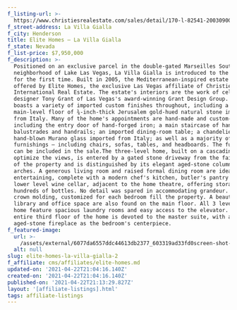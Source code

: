 ```yaml
---
f_listing-url: >-
  https://www.christiesrealestate.com/sales/detail/170-l-82541-2003090029080098/la-villa-gialla-lake-las-vegas-henderson-nv-89011
f_street-address: La Villa Gialla
f_city: Henderson
title: Elite Homes – La Villa Gialla
f_state: Nevada
f_list-price: $7,950,000
f_description: >-
  Positioned on an exclusive parcel in the double-gated Marseilles South Shore
  neighborhood of Lake Las Vegas, La Villa Gialla is introduced to the market
  for the first time. Built in 2005, the Mediterranean-inspired estate is being
  offered by Elite Homes, the exclusive Las Vegas affiliate of Christie's
  International Real Estate. The estate's interiors are the work of celebrated
  designer Tony Grant of Las Vegas's award-winning Grant Design Group. The home
  boasts a variety of imported custom finishes throughout, including a
  main-level floor of ¾-inch-thick Jerusalem gold-hued natural stone imported
  from Italy. Many of the home's appointments are hand-made and custom-designed,
  including the entry door of hand-forged iron; a main staircase of hand-crafted
  balustrades and handrails; an imported dining-room table; a chandelier of
  hand-blown Murano glass imported from Italy; as well as a majority of its
  furnishings – including chairs, sofas, tables, and headboards. The furniture
  can be included in the sale.The three-level home, built on a cascading lot to
  optimize the views, is entered by a gated stone driveway from the fairway side
  of the property and is distinguished by its elegant aged-stone columns and
  arches. A generous living room and raised formal dining room are ideal for
  entertaining, complete with a modern chef's kitchen, butler's pantry and a
  lower level wine cellar, adjacent to the home theatre, offering storage for
  hundreds of bottles. No detail was spared in accommodating grandeur. Ornate
  crown molding, customized for each bedroom fill the property. A beautiful
  library and office space are also found on the main floor. All 3 levels of the
  home feature spacious laundry rooms and easy access to the elevator. The
  entire third floor of the home is devoted to the master suite, with an ornate
  aged-stone fireplace as the bedroom's centerpiece.
f_featured-image:
  url: >-
    /assets/external/6077da6557ddc44613db2377_603319ad33fd0screen-shot-2021-02-21-at-6.39.56-PM.jpeg
  alt: null
slug: elite-homes-la-villa-gialla-2
f_affiliate: cms/affiliates/elite-homes.md
updated-on: '2021-04-22T21:04:16.140Z'
created-on: '2021-04-22T21:04:16.140Z'
published-on: '2021-04-22T21:13:29.827Z'
layout: '[affiliate-listings].html'
tags: affiliate-listings
---
```



